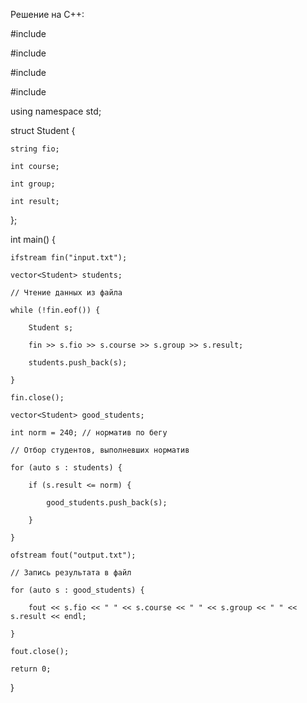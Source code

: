 Решение на C++:

#include <iostream>

#include <fstream>

#include <vector>

#include <string>

using namespace std;

struct Student {

    string fio;

    int course;

    int group;

    int result;

};

int main() {

    ifstream fin("input.txt");

    vector<Student> students;

    // Чтение данных из файла

    while (!fin.eof()) {

        Student s;

        fin >> s.fio >> s.course >> s.group >> s.result;

        students.push_back(s);

    }

    fin.close();

    vector<Student> good_students;

    int norm = 240; // норматив по бегу

    // Отбор студентов, выполневших норматив

    for (auto s : students) {

        if (s.result <= norm) {

            good_students.push_back(s);

        }

    }

    ofstream fout("output.txt");

    // Запись результата в файл

    for (auto s : good_students) {

        fout << s.fio << " " << s.course << " " << s.group << " " << s.result << endl;

    }

    fout.close();

    return 0;

}
